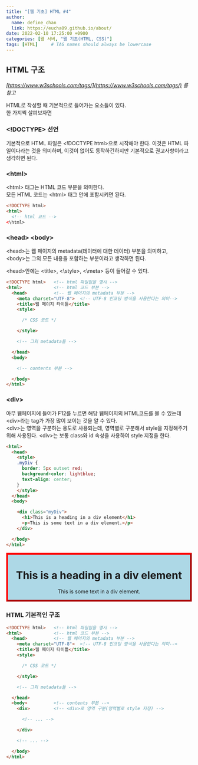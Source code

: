 ```yaml
---
title: "[웹 기초] HTML #4"
author:
  name: define_chan
  link: https://eucha09.github.io/about/
date: 2022-02-10 17:25:00 +0900
categories: [웹 서버, "웹 기초(HTML, CSS)"]
tags: [HTML]     # TAG names should always be lowercase
---
```


## **HTML 구조**

_[https://www.w3schools.com/tags/](https://www.w3schools.com/tags/) 를 참고_

HTML로 작성할 때 기본적으로 들어가는 요소들이 있다.   
한 가지씩 살펴보자면

### **\<!DOCTYPE\> 선언**

기본적으로 HTML 파일은 \<!DOCTYPE html\>으로 시작해야 한다.
이것은 HTML 파일이다라는 것을 의미하며, 이것이 없어도 동작하긴하지만 기본적으로 권고사항이라고 생각하면 된다.

### **\<html\>**

\<html\> 태그는 HTML 코드 부분을 의미한다.   
모든 HTML 코드는 \<html\> 태그 안에 포함시키면 된다.

```html
<!DOCTYPE html>
<html>
  <!-- html 코드 -->
<\html>
```

### **\<head\> \<body\>**

\<head\>는 웹 페이지의 metadata(데이터에 대한 데이터) 부분을 의미하고,   
\<body\>는 그외 모든 내용을 포함하는 부분이라고 생각하면 된다.

\<head\>안에는 \<title\>, <\style\>, <\meta\> 등이 들어갈 수 있다.

```html
<!DOCTYPE html>   <!-- html 파일임을 명시 -->
<html>            <!-- html 코드 부분 -->
  <head>          <!-- 웹 페이지의 metadata 부분 -->
    <meta charset="UTF-8">  <!-- UTF-8 인코딩 방식을 사용한다는 의미-->
    <title>웹 페이지 타이틀</title>
    <style>

      /* CSS 코드 */

    </style>

    <!-- 그외 metadata들 -->

  </head>
  <body>

    <!-- contents 부분 -->

  </body>
</html>
```

### **\<div\>**

아무 웹페이지에 들어가 F12를 누르면 해당 웹페이지의 HTML코드를 볼 수 있는데 \<div\>라는 tag가 가장 많이 보이는 것을 알 수 있다.   
\<div\>는 영역을 구분하는 용도로 사용되는데, 영역별로 구분해서 style을 지정해주기 위해 사용된다.
\<div\>는 보통 class와 id 속성을 사용하여 style 지정을 한다.

```html
<html>
  <head>
    <style>
    .myDiv {
      border: 5px outset red;
      background-color: lightblue;
      text-align: center;
    }
    </style>
  </head>
  <body>

    <div class="myDiv">
      <h1>This is a heading in a div element</h1>
      <p>This is some text in a div element.</p>
    </div>

  </body>
</html>
```
<style>
.myDiv {
  border: 5px outset red;
  background-color: lightblue;
  text-align: center;
}
</style>
<div class="myDiv">
  <h1>This is a heading in a div element</h1>
  <p>This is some text in a div element.</p>
</div>

### **HTML 기본적인 구조**

```html
<!DOCTYPE html>   <!-- html 파일임을 명시 -->
<html>            <!-- html 코드 부분 -->
  <head>          <!-- 웹 페이지의 metadata 부분 -->
    <meta charset="UTF-8">  <!-- UTF-8 인코딩 방식을 사용한다는 의미-->
    <title>웹 페이지 타이틀</title>
    <style>

      /* CSS 코드 */

    </style>

    <!-- 그외 metadata들 -->

  </head>
  <body>          <!-- contents 부분 -->
    <div>         <!-- <div>로 영역 구분(영역별로 style 지정) -->

      <!-- ... -->

    </div>

    <!-- ... -->

  </body>
</html>
```
